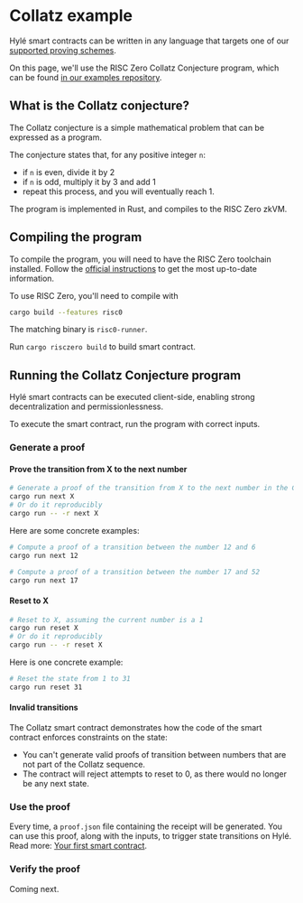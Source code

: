 # Collatz example

Hylé smart contracts can be written in any language that targets one of our [supported proving schemes](../general-doc/supported-proving-schemes.md).

On this page, we'll use the RISC Zero Collatz Conjecture program, which can be found [in our examples repository](https://github.com/Hyle-org/examples/tree/main).

## What is the Collatz conjecture?

The Collatz conjecture is a simple mathematical problem that can be expressed as a program.  

The conjecture states that, for any positive integer `n`:

- if `n` is even, divide it by 2
- if `n` is odd, multiply it by 3 and add 1
- repeat this process, and you will eventually reach 1.

The program is implemented in Rust, and compiles to the RISC Zero zkVM.

## Compiling the program

To compile the program, you will need to have the RISC Zero toolchain installed. Follow the [official instructions](https://dev.risczero.com/api/zkvm/install) to get the most up-to-date information.

To use RISC Zero, you'll need to compile with

```bash
cargo build --features risc0
```

The matching binary is `risc0-runner`.

Run `cargo risczero build` to build smart contract.

## Running the Collatz Conjecture program

Hylé smart contracts can be executed client-side, enabling strong decentralization and permissionlessness.

To execute the smart contract, run the program with correct inputs.

### Generate a proof

#### Prove the transition from X to the next number

```sh
# Generate a proof of the transition from X to the next number in the Collatz conjecture
cargo run next X
# Or do it reproducibly
cargo run -- -r next X
```

Here are some concrete examples:

```sh
# Compute a proof of a transition between the number 12 and 6
cargo run next 12

# Compute a proof of a transition between the number 17 and 52
cargo run next 17
```

#### Reset to X

```sh
# Reset to X, assuming the current number is a 1
cargo run reset X
# Or do it reproducibly
cargo run -- -r reset X
```

Here is one concrete example:

```sh
# Reset the state from 1 to 31
cargo run reset 31
```

#### Invalid transitions

The Collatz smart contract demonstrates how the code of the smart contract enforces constraints on the state:

- You can't generate valid proofs of transition between numbers that are not part of the Collatz sequence.
- The contract will reject attempts to reset to 0, as there would no longer be any next state.

### Use the proof

Every time, a `proof.json` file containing the receipt will be generated. You can use this proof, along with the inputs, to trigger state transitions on Hylé. Read more: [Your first smart contract](../quickstart/your-first-smart-contract.md).

### Verify the proof

Coming next.
